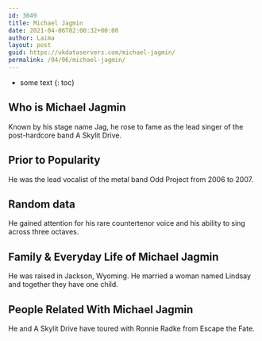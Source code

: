 ```yaml
---
id: 3049
title: Michael Jagmin
date: 2021-04-06T02:00:32+00:00
author: Laima
layout: post
guid: https://ukdataservers.com/michael-jagmin/
permalink: /04/06/michael-jagmin/
---
```


* some text
{: toc}


## Who is Michael Jagmin
                  
                  
                  
Known by his stage name Jag, he rose to fame as the lead singer of the post-hardcore band A Skylit Drive.
                  
              
            
              
            
                
                
                
## Prior to Popularity
                  
                  
                  
He was the lead vocalist of the metal band Odd Project from 2006 to 2007.
                  
              
            
              
            
                
                
                
## Random data
                  
                  
                  
He gained attention for his rare countertenor voice and his ability to sing across three octaves.
                  
              
            
              
            
                
                
                
## Family & Everyday Life of Michael Jagmin
                  
                  
                  
He was raised in Jackson, Wyoming. He married a woman named Lindsay and together they have one child.
                  
              
            
              
            
                
                
                
## People Related With Michael Jagmin
                  
                  
                  
He and A Skylit Drive have toured with Ronnie Radke from Escape the Fate.
                  
              
            
              
            
                
              
            
              
              
            
            
              
            
          
          
          